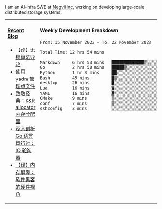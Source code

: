 I am an AI-infra SWE at [Megvii Inc](https://en.megvii.com/), working on developing large-scale distributed storage systems.

<table width="960px">
<tr>
<td valign="top" width="50%">

#### <a href="https://www.kongjun18.me" target="_blank">Recent Blog</a>

<!-- BLOG-POST-LIST:START -->
- [【译】无锁算法导论](https://kongjun18.github.io/posts/2023/07/14/)
- [使用 yadm 管理点文件](https://kongjun18.github.io/posts/2023/04/07/)
- [致敬经典：K&amp;R allocator 内存分配器](https://kongjun18.github.io/posts/2022/12/12/)
- [深入剖析 Go 语言运行时：IO 轮询器](https://kongjun18.github.io/posts/2022/11/21/)
- [【译】内存屏障：软件黑客的硬件视角](https://kongjun18.github.io/posts/2022/11/03/)
<!-- BLOG-POST-LIST:END -->

</td>
<td valign="top" width="50%">

#### Weekly Development Breakdown

<!--START_SECTION:waka-->

```txt
From: 15 November 2023 - To: 22 November 2023

Total Time: 12 hrs 54 mins

Markdown     6 hrs 53 mins   █████████████▒░░░░░░░░░░░   53.45 %
Go           2 hrs 50 mins   █████▒░░░░░░░░░░░░░░░░░░░   21.97 %
Python       1 hr 3 mins     ██░░░░░░░░░░░░░░░░░░░░░░░   08.21 %
Bash         45 mins         █▒░░░░░░░░░░░░░░░░░░░░░░░   05.88 %
desktop      26 mins         █░░░░░░░░░░░░░░░░░░░░░░░░   03.38 %
Lua          16 mins         ▓░░░░░░░░░░░░░░░░░░░░░░░░   02.12 %
YAML         16 mins         ▓░░░░░░░░░░░░░░░░░░░░░░░░   02.09 %
CMake        9 mins          ▒░░░░░░░░░░░░░░░░░░░░░░░░   01.24 %
conf         7 mins          ▒░░░░░░░░░░░░░░░░░░░░░░░░   00.92 %
sshconfig    3 mins          ░░░░░░░░░░░░░░░░░░░░░░░░░   00.44 %
```

<!--END_SECTION:waka-->
</td>
</tr>

</table>
